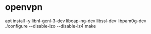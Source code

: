 # openvpn

apt install -y libnl-genl-3-dev libcap-ng-dev libssl-dev libpam0g-dev
./configure --disable-lzo --disable-lz4
make

